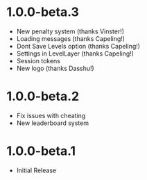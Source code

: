 # 1.0.0-beta.3
- New penalty system (thanks Vinster!)
- Loading messages (thanks Capeling!)
- Dont Save Levels option (thanks Capeling!)
- Settings in LevelLayer (thanks Capeling!)
- Session tokens
- New logo (thanks Dasshu!)

# 1.0.0-beta.2
- Fix issues with cheating
- New leaderboard system

# 1.0.0-beta.1
- Initial Release